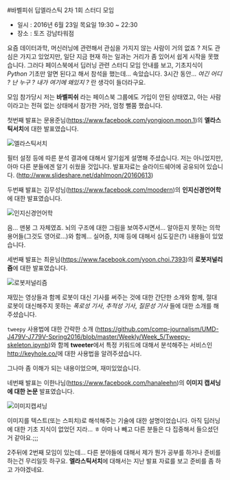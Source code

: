 #바벨피쉬 딥엘라스틱 2차 1회 스터디 모임

- 일시 : 2016년 6월 23일 목요일 19:30 ~ 22:30
- 장소 : 토즈 강남타워점

요즘 데이터과학, 머신러닝에 관련해서 관심을 가지지 않는 사람이 거의 없죠 ?
저도 관심은 가지고 있었지만, 일단 지금 현재 하는 일과는 거리가 좀 있어서 쉽게 시작을 못했습니다.
그러다 페이스북에서 딥러닝 관련 스터디 모임 안내를 보고, 기초지식이 *Python* 기초만 알면 된다고 해서 참석을 했는데...
속았습니다.
3시간 동안... *여긴 어디 ? 난 누구 ? 내가 여기에 왜있지 ?* 란 생각이 들더라구요.

모임 참가당시 저는 **바벨피쉬** 라는 페이스북 그룹에도 가입이 안된 상태였고, 아는 사람이라고는 전혀 없는 상태에서 참가한 거라, 엄청 뻘쭘 했습니다.

첫번째 발표는 문용준님(<https://www.facebook.com/yongjoon.moon.1>)의 **엘라스틱서치**에 대한 발표였습니다.

![엘라스틱서치](https://github.com/DevStarSJ/Study/blob/master/Blog/Conference/2016/BabelFish.FB/image/2016-06-23.01.jpg?raw=true) 

필터 설정 등에 따른 분석 결과에 대해서 알기쉽게 설명해 주셨습니다.
저는 아니었지만, 아마 다른 분들에겐 알기 쉬웠을 것입니다.
발표자료는 슬라이드쉐어에 공유되어 있습니다. (<http://www.slideshare.net/dahlmoon/20160613>)

두번째 발표는 김무성님(<https://www.facebook.com/moodern>)의 **인지신경언어학**에 대한 발표였습니다.

![인지신경언어학](https://github.com/DevStarSJ/Study/blob/master/Blog/Conference/2016/BabelFish.FB/image/2016-06-23.02.jpg?raw=true) 

음... 맨붕 그 자체였죠. 뇌의 구조에 대한 그림을 보여주시면서... 알아듣지 못하는 의학 용어들(그것도 영어로...)와 함께...
실어증, 치매 등에 대해서 심도깊은(?) 내용들이 있었습니다.

세번째 발표는 최윤님(<https://www.facebook.com/yoon.choi.7393>)의 **로봇저널리즘**에 대한 발표였습니다.

![로봇저널리즘](https://github.com/DevStarSJ/Study/blob/master/Blog/Conference/2016/BabelFish.FB/image/2016-06-23.03.jpg?raw=true) 

재밌는 영상들과 함께 로봇이 대신 기사를 써주는 것에 대한 간단한 소개와 함께,
절대 로봇이 대신해주지 못하는 *폭로성 기사*, *추적성 기사*, *질문성 기사* 들에 대한 소개를 해 주셨습니다.

`tweepy` 사용법에 대한 간략한 소개 (<https://github.com/comp-journalism/UMD-J479V-J779V-Spring2016/blob/master/Weekly/Week_5/Tweepy-skeleton.ipynb>)와 함께
**tweeter**에서 특정 키워드에 대해서 분석해주는 서비스인 <http://keyhole.co/>에 대한 사용법을 알려주셨습니다.

그나마 좀 이해가 되는 내용이었으며, 재미있었습니다.

네번째 발표는 이한나님(<https://www.facebook.com/hanaleehn>)의 **이미지 캡셔닝에 대한 논문** 발표였습니다.

![이미지캡셔닝](https://github.com/DevStarSJ/Study/blob/master/Blog/Conference/2016/BabelFish.FB/image/2016-06-23.04.jpg?raw=true) 

이미지를 텍스트(또는 스피치)로 해석해주는 기술에 대한 설명이었습니다.
아직 딥러닝에 대한 기초 지식이 없었던 지라... ㅎ
아마 나 빼고 다른 분들은 다 집중해서 들으셨던거 같아요.;;;

2주뒤에 2번째 모임이 있는데...
다른 분야들에 대해서 제가 뭔가 공부를 하거나 준비를 하는건 무리일듯 하구요.
**엘라스틱서치**에 대해서는 지난 발표 자료를 보고 준비를 좀 하고 가야겠네요.